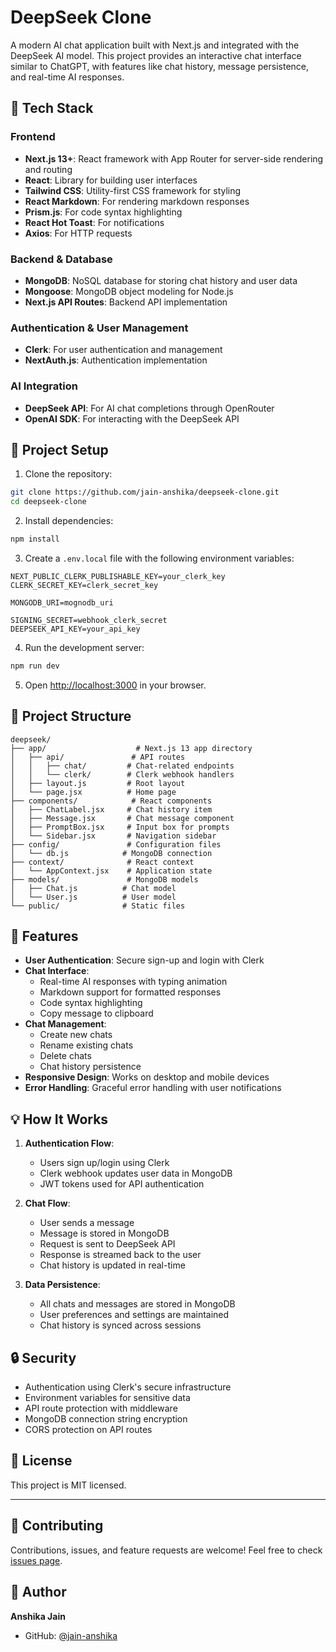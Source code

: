 # DeepSeek Clone

A modern AI chat application built with Next.js and integrated with the DeepSeek AI model. This project provides an interactive chat interface similar to ChatGPT, with features like chat history, message persistence, and real-time AI responses.

## 🚀 Tech Stack

### Frontend
- **Next.js 13+**: React framework with App Router for server-side rendering and routing
- **React**: Library for building user interfaces
- **Tailwind CSS**: Utility-first CSS framework for styling
- **React Markdown**: For rendering markdown responses
- **Prism.js**: For code syntax highlighting
- **React Hot Toast**: For notifications
- **Axios**: For HTTP requests

### Backend & Database
- **MongoDB**: NoSQL database for storing chat history and user data
- **Mongoose**: MongoDB object modeling for Node.js
- **Next.js API Routes**: Backend API implementation

### Authentication & User Management
- **Clerk**: For user authentication and management
- **NextAuth.js**: Authentication implementation

### AI Integration
- **DeepSeek API**: For AI chat completions through OpenRouter
- **OpenAI SDK**: For interacting with the DeepSeek API

## 🔧 Project Setup

1. Clone the repository:
```bash
git clone https://github.com/jain-anshika/deepseek-clone.git
cd deepseek-clone
```

2. Install dependencies:
```bash
npm install
```

3. Create a `.env.local` file with the following environment variables:
```env
NEXT_PUBLIC_CLERK_PUBLISHABLE_KEY=your_clerk_key
CLERK_SECRET_KEY=clerk_secret_key

MONGODB_URI=mognodb_uri

SIGNING_SECRET=webhook_clerk_secret
DEEPSEEK_API_KEY=your_api_key
```

4. Run the development server:
```bash
npm run dev
```

5. Open [http://localhost:3000](http://localhost:3000) in your browser.

## 📁 Project Structure

```
deepseek/
├── app/                    # Next.js 13 app directory
│   ├── api/               # API routes
│   │   ├── chat/         # Chat-related endpoints
│   │   └── clerk/        # Clerk webhook handlers
│   ├── layout.js         # Root layout
│   └── page.jsx          # Home page
├── components/            # React components
│   ├── ChatLabel.jsx     # Chat history item
│   ├── Message.jsx       # Chat message component
│   ├── PromptBox.jsx     # Input box for prompts
│   └── Sidebar.jsx       # Navigation sidebar
├── config/               # Configuration files
│   └── db.js            # MongoDB connection
├── context/              # React context
│   └── AppContext.jsx    # Application state
├── models/               # MongoDB models
│   ├── Chat.js          # Chat model
│   └── User.js          # User model
└── public/              # Static files
```

## 🎯 Features

- **User Authentication**: Secure sign-up and login with Clerk
- **Chat Interface**: 
  - Real-time AI responses with typing animation
  - Markdown support for formatted responses
  - Code syntax highlighting
  - Copy message to clipboard
- **Chat Management**:
  - Create new chats
  - Rename existing chats
  - Delete chats
  - Chat history persistence
- **Responsive Design**: Works on desktop and mobile devices
- **Error Handling**: Graceful error handling with user notifications

## 💡 How It Works

1. **Authentication Flow**:
   - Users sign up/login using Clerk
   - Clerk webhook updates user data in MongoDB
   - JWT tokens used for API authentication

2. **Chat Flow**:
   - User sends a message
   - Message is stored in MongoDB
   - Request is sent to DeepSeek API
   - Response is streamed back to the user
   - Chat history is updated in real-time

3. **Data Persistence**:
   - All chats and messages are stored in MongoDB
   - User preferences and settings are maintained
   - Chat history is synced across sessions

## 🔒 Security

- Authentication using Clerk's secure infrastructure
- Environment variables for sensitive data
- API route protection with middleware
- MongoDB connection string encryption
- CORS protection on API routes

## 📝 License

This project is MIT licensed.

---

## 🤝 Contributing

Contributions, issues, and feature requests are welcome! Feel free to check [issues page](https://github.com/jain-anshika/deepseek-clone/issues).

## 👥 Author

**Anshika Jain**
- GitHub: [@jain-anshika](https://github.com/jain-anshika)
